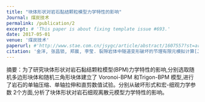 ```yaml
---
title: "块体形状对岩石黏结颗粒模型力学特性的影响"
Journal: 煤炭技术
permalink: /publication/2
excerpt: # 'This paper is about fixing template issue #693.'
date: 2017-05-01
venue: '煤炭技术'
paperurl: #'http://www.stae.com.cn/jsygc/article/abstract/1607557?st=article_issue'
citation: '金洋, 张昌锁, 郑晨, 李莹. 裂隙岩体中隧道变形破坏的节理有限元模拟计算[J]. 煤炭技术, 2017, 36(5): 84-86.'
---
```


摘要：为了研究块体形状对岩石黏结颗粒模型(BPM)力学特性的影响,分别选取随机多边形块体和随机三角形块体建立了 Voronoi-BPM 和Trigon-BPM 模型,进行了岩石的单轴压缩、单轴拉伸和直剪数值试验。分别从破坏形式和宏-细观力学参数 2个方面,分析了块体形状对岩石细观离散元模型力学特性的影响。
